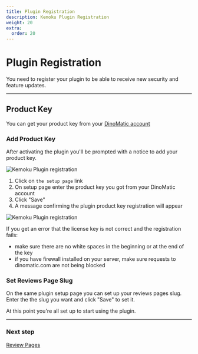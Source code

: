 ```yaml
---
title: Plugin Registration
description: Kemoku Plugin Registration
weight: 20
extra:
  order: 20
---
```


# Plugin Registration

You need to register your plugin to be able to receive new security and feature updates.

---

## Product Key

You can get your product key from your [DinoMatic account](https://dinomatic.com/account)

### Add Product Key

After activating the plugin you'll be prompted with a notice to add your product key.

![Kemoku Plugin registration](https://media.dinomatic.com/images/docs/kemoku/kemoku-registration.jpg)

1. Click on `the setup page` link
2. On setup page enter the product key you got from your DinoMatic account
3. Click "Save"
4. A message confirming the plugin product key registration will appear

![Kemoku Plugin registration](https://media.dinomatic.com/images/docs/kemoku/kemoku-setup.jpg)

If you get an error that the license key is not correct and the registration fails:

- make sure there are no white spaces in the beginning or at the end of the key
- if you have firewall installed on your server, make sure requests to dinomatic.com are not being blocked

### Set Reviews Page Slug

On the same plugin setup page you can set up your reviews pages slug.
Enter the the slug you want and click "Save" to set it.

At this point you're all set up to start using the plugin.

---

### Next step

[Review Pages](/docs/kemoku/review-pages/)

